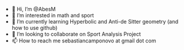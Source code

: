 - 👋 Hi, I’m @AbesM
- 👀 I’m interested in math and sport
- 🌱 I’m currently learning Hyperbolic and Anti-de Sitter geometry (and how to use github)
- 💞️ I’m looking to collaborate on Sport Analysis Project
- 📫 How to reach me sebastiancamponovo at gmail dot com



